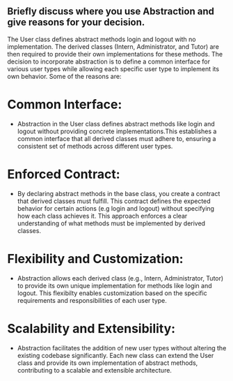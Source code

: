 ## Briefly discuss where you use Abstraction and give reasons for your decision.
The User class defines abstract methods login and logout with no implementation. The derived classes (Intern, Administrator, and Tutor) are then required to provide their own implementations for these methods. 
The decision to incorporate abstraction is to define a common interface for various user types while allowing each specific user type to implement its own behavior. Some of the reasons are:

# Common Interface:
- Abstraction in the User class defines abstract methods like login and logout without providing concrete implementations.This establishes a common interface that all derived classes must adhere to, ensuring a consistent set of methods across different user types.

# Enforced Contract:
- By declaring abstract methods in the base class, you create a contract that derived classes must fulfill. This contract defines the expected behavior for certain actions (e.g login and logout) without specifying how each class achieves it. This approach enforces a clear understanding of what methods must be implemented by derived classes.

# Flexibility and Customization:
- Abstraction allows each derived class (e.g., Intern, Administrator, Tutor) to provide its own unique implementation for methods like login and logout. This flexibilty enables customization based on the specific requirements and responsibilities of each user type.

# Scalability and Extensibility:
- Abstraction facilitates the addition of new user types without altering the existing codebase significantly. Each new class can extend the User class and provide its own implementation of abstract methods, contributing to a scalable and extensible architecture.